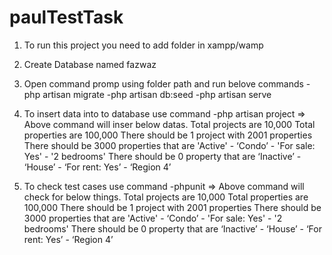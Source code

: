 # paulTestTask

1. To run this project you need to add folder in xampp/wamp 
2. Create Database named fazwaz
3. Open command promp using folder path and run belove commands
	-php artisan migrate 
	-php artisan db:seed
	-php artisan serve
	
4. To insert data into to database use command 
	-php artisan project
	=> Above command will inser below datas.
		Total projects are 10,000
		Total properties are 100,000
		There should be 1 project with 2001 properties
		There should be 3000 properties that are 'Active' - ‘Condo’ -  'For sale: Yes' - '2 bedrooms'
		There should be 0 property that are ‘Inactive’ - ‘House’ - ‘For rent: Yes’ - ‘Region 4’

5. To check test cases use command 
	-phpunit
	=> Above command will check for below things.
		Total projects are 10,000
		Total properties are 100,000
		There should be 1 project with 2001 properties
		There should be 3000 properties that are 'Active' - ‘Condo’ -  'For sale: Yes' - '2 bedrooms'
		There should be 0 property that are ‘Inactive’ - ‘House’ - ‘For rent: Yes’ - ‘Region 4’